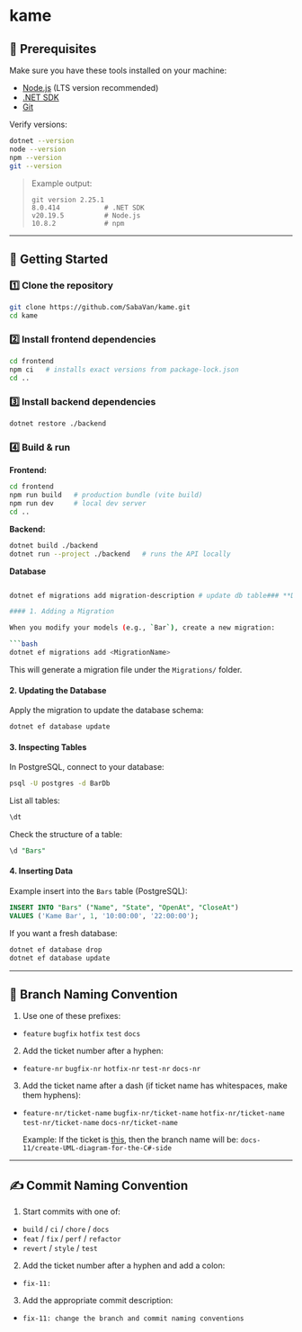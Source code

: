 # kame

## 📌 Prerequisites
Make sure you have these tools installed on your machine:

- [Node.js](https://nodejs.org) (LTS version recommended)
- [.NET SDK](https://dotnet.microsoft.com/download)
- [Git](https://git-scm.com)

Verify versions:

```bash
dotnet --version
node --version
npm --version
git --version
```

> Example output:
> ```
> git version 2.25.1  
> 8.0.414           # .NET SDK  
> v20.19.5          # Node.js  
> 10.8.2            # npm
> ```

---

## 🚀 Getting Started

### 1️⃣ Clone the repository
```bash
git clone https://github.com/SabaVan/kame.git
cd kame
```

### 2️⃣ Install frontend dependencies
```bash
cd frontend
npm ci   # installs exact versions from package-lock.json
cd ..
```

### 3️⃣ Install backend dependencies
```bash
dotnet restore ./backend
```

### 4️⃣ Build & run

**Frontend:**
```bash
cd frontend
npm run build   # production bundle (vite build)
npm run dev     # local dev server
cd ..
```

**Backend:**
```bash
dotnet build ./backend
dotnet run --project ./backend   # runs the API locally
```
**Database**
```bash

dotnet ef migrations add migration-description # update db table### **Database**

#### 1. Adding a Migration

When you modify your models (e.g., `Bar`), create a new migration:

```bash
dotnet ef migrations add <MigrationName>
```

This will generate a migration file under the `Migrations/` folder.

#### 2. Updating the Database

Apply the migration to update the database schema:

```bash
dotnet ef database update
```

#### 3. Inspecting Tables

In PostgreSQL, connect to your database:

```bash
psql -U postgres -d BarDb
```

List all tables:

```sql
\dt
```

Check the structure of a table:

```sql
\d "Bars"
```

#### 4. Inserting Data

Example insert into the `Bars` table (PostgreSQL):

```sql
INSERT INTO "Bars" ("Name", "State", "OpenAt", "CloseAt")
VALUES ('Kame Bar', 1, '10:00:00', '22:00:00');
```

If you want a fresh database:

```bash
dotnet ef database drop
dotnet ef database update
```
---

## 🌱 Branch Naming Convention
1. Use one of these prefixes:
- `feature` `bugfix` `hotfix` `test` `docs`
2. Add the ticket number after a hyphen:
- `feature-nr` `bugfix-nr` `hotfix-nr` `test-nr` `docs-nr`
3. Add the ticket name after a dash (if ticket name has whitespaces, make them hyphens):
- `feature-nr/ticket-name` `bugfix-nr/ticket-name` `hotfix-nr/ticket-name` `test-nr/ticket-name` `docs-nr/ticket-name`

  Example: If the ticket is [this](https://github.com/SabaVan/kame/issues/11), then the branch name will be:
`docs-11/create-UML-diagram-for-the-C#-side`
---

## ✍️ Commit Naming Convention
1. Start commits with one of:

- `build` / `ci` / `chore` / `docs`  
- `feat` / `fix` / `perf` / `refactor`  
- `revert` / `style` / `test`
2. Add the ticket number after a hyphen and add a colon:
- `fix-11:`
3. Add the appropriate commit description:
- `fix-11: change the branch and commit naming conventions`
